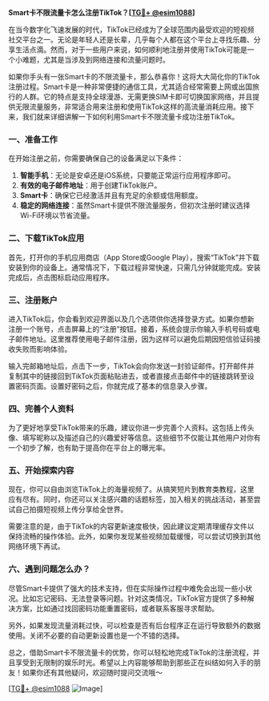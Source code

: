 **Smart卡不限流量卡怎么注册TikTok？[[TG💪+ @esim1088](https://t.me/s/esim1088)]**

在当今数字化飞速发展的时代，TikTok已经成为了全球范围内最受欢迎的短视频社交平台之一。无论是年轻人还是长辈，几乎每个人都在这个平台上寻找乐趣、分享生活点滴。然而，对于一些用户来说，如何顺利地注册并使用TikTok可能是一个小难题，尤其是当涉及到网络连接和流量问题时。

如果你手头有一张Smart卡的不限流量卡，那么恭喜你！这将大大简化你的TikTok注册过程。Smart卡是一种非常便捷的通信工具，尤其适合经常需要上网或出国旅行的人群。它的特点是支持全球漫游、无需更换SIM卡即可切换国家网络，并且提供无限流量服务，非常适合用来注册和使用TikTok这样的高流量消耗应用。接下来，我们就来详细讲解一下如何利用Smart卡不限流量卡成功注册TikTok。

### 一、准备工作

在开始注册之前，你需要确保自己的设备满足以下条件：

1. **智能手机**：无论是安卓还是iOS系统，只要能正常运行应用程序即可。
2. **有效的电子邮件地址**：用于创建TikTok账户。
3. **Smart卡**：确保它已经激活并且有充足的余额或信用额度。
4. **稳定的网络连接**：虽然Smart卡提供不限流量服务，但初次注册时建议选择Wi-Fi环境以节省流量。

### 二、下载TikTok应用

首先，打开你的手机应用商店（App Store或Google Play），搜索“TikTok”并下载安装到你的设备上。通常情况下，下载过程非常快速，只需几分钟就能完成。安装完成后，点击图标启动应用程序。

### 三、注册账户

进入TikTok后，你会看到欢迎界面以及几个选项供你选择登录方式。如果你想新注册一个账号，点击屏幕上的“注册”按钮。接着，系统会提示你输入手机号码或电子邮件地址。这里推荐使用电子邮件注册，因为这样可以避免后期因短信验证码接收失败而影响体验。

输入完邮箱地址后，点击下一步，TikTok会向你发送一封验证邮件。打开邮件并复制其中的链接回到TikTok页面粘贴进去，或者直接点击邮件中的链接跳转至设置密码页面。设置好密码之后，你就完成了基本的信息录入步骤。

### 四、完善个人资料

为了更好地享受TikTok带来的乐趣，建议你进一步完善个人资料。这包括上传头像、填写昵称以及描述自己的兴趣爱好等信息。这些细节不仅能让其他用户对你有一个初步了解，也有助于提高你在平台上的曝光率。

### 五、开始探索内容

现在，你可以自由浏览TikTok上的海量视频了。从搞笑短片到教育类教程，这里应有尽有。同时，你还可以关注感兴趣的话题标签，加入相关的挑战活动，甚至尝试自己拍摄短视频上传分享给全世界。

需要注意的是，由于TikTok的内容更新速度极快，因此建议定期清理缓存文件以保持流畅的操作体验。此外，如果你发现某些视频加载缓慢，可以尝试切换到其他网络环境下再试。

### 六、遇到问题怎么办？

尽管Smart卡提供了强大的技术支持，但在实际操作过程中难免会出现一些小状况。比如忘记密码、无法登录等问题。针对这类情况，TikTok官方提供了多种解决方案，比如通过找回密码功能重置密码，或者联系客服寻求帮助。

另外，如果发现流量消耗过快，可以检查是否有后台程序正在运行导致额外的数据使用。关闭不必要的自动更新设置也是一个不错的选择。

总之，借助Smart卡不限流量卡的优势，你可以轻松地完成TikTok的注册流程，并且享受到无限制的娱乐时光。希望以上内容能够帮助到那些正在纠结如何入手的朋友！如果你还有其他疑问，欢迎随时提问交流哦～

[[TG💪+ @esim1088](https://t.me/s/esim1088) ![Image](https://i.postimg.cc/4NQfJmqS/Snipaste-2025-05-13-00-14-12.png)]